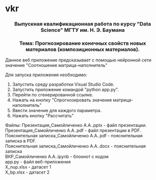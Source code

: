 # vkr
<h3 align="center">Выпускная квалификационная работа по курсу "Data Science" МГТУ им. Н. Э. Баумана </h3>
<h3 align="center">  Тема: Прогнозирование конечных свойств новых материалов (композиционных материалов).</h3>

Данное веб приложение предсказывает с помощью нейронной сети значение "Соотношение матрица-наполнитель"

Для запуска приложения необходимо:

1) Запустить среду разработки Visual Studio Code.
2) Запустить приложение командой "python app.py".
3) Перейти по сгенерированной ссылке.
4) Нажать на кнопку "Спрогнозировать значение матрица-наполнитель"
5) Ввести значение для каждого параметра.
6) Нажать кнопку "Рассчитать"


Файлы:
Презентация_Самойличенко А.А..pptx - файл презентации. <br />
Презентация_Самойличенко А.А..pdf - файл презентации в PDF. <br />
Пояснительная записка_Самойличенко А.А..pdf - пояснительная записка в PDF. <br />
Пояснительная записка_Самойличенко А.А..docx  - пояснительная записка <br />
ВКР_Самойличенко А.А..ipynb - блокнот с кодом <br />
app.py - файл веб-приложения <br />
X_nup.xlsx - датасет 1 <br />
X_bp.xlsx - датасет 2 <br />
